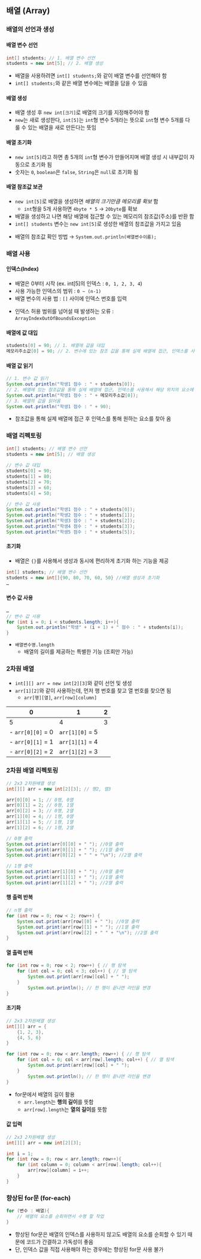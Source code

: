 ## 배열 (Array)
### 배열의 선언과 생성
#### 배열 변수 선언
```java
int[] students; // 1. 배열 변수 선언
students = new int[5]; // 2. 배열 생성
```
 - 배열을 사용하려면 `int[] students;`와 같이 배열 변수를 선언해야 함
 - `int[] students;`와 같은 배열 변수에는 배열을 담을 수 있음
#### 배열 생성
 - 배열 생성 후 `new int[크기]`로 배열의 크기를 지정해주어야 함
 - `new`는 새로 생성한다, `int[5]`는 `int`형 변수 5개라는 뜻으로 `int`형 변수 5개를 다룰 수 있는 배열을 새로 만든다는 뜻임
#### 배열 초기화
 - `new int[5]`라고 하면 총 5개의 `int`형 변수가 만들어지며 배열 생성 시 내부값이 자동으로 초기화 됨
 - 숫자는 `0`, `boolean`은 `false`, `String`은 `null`로 초기화 됨
#### 배열 참조값 보관
 - `new int[5]`로 배열을 생성하면 _*배열의 크기만큼 메모리를 확보*_ 함
    - `int`형을 5개 사용하면 `4byte * 5` → `20byte`를 확보
 - 배열을 생성하고 나면 해당 배열에 접근할 수 있는 메모리의 참조값(주소)를 반환 함
 - `int[] students` 변수는 `new int[5]`로 생성한 배열의 참조값을 가지고 있음
 * 배열의 참조값 확인 방법 → `System.out.println(배열변수이름);`

### 배열 사용
#### 인덱스(Index)
 - 배열은 0부터 시작 (ex. int[5]의 인덱스 : `0, 1, 2, 3, 4`)
 - 사용 가능한 인덱스의 범위 : `0 ~ (n-1)`
 - 배열 변수의 사용 법 : `[]` 사이에 인덱스 번호를 입력
 * 인덱스 허용 범위를 넘어설 때 발생하는 오류 : `ArrayIndexOutOfBoundsException`
#### 배열에 값 대입
 ```java
 students[0] = 90; // 1. 배열에 값을 대입
 메모리주소값[0] = 90; // 2. 변수에 있는 참조 값을 통해 실제 배열에 접근, 인덱스를 사용해서 해당 위치의 요소에 접근, 값 대입
 ```
#### 배열 값 읽기
 ```java
 // 1. 변수 값 읽기
 System.out.println("학생1 점수 : " + students[0]);
 // 2. 배열에 있는 참조값을 통해 실제 배열에 접근, 인덱스를 사용해서 해당 위치의 요소에 접근
 System.out.println("학생1 점수 : " + 메모리주소값[0]);
 // 3. 배열의 값을 읽어옴
 System.out.println("학생1 점수 : " + 90);
 ```
 - 참조값을 통해 실제 배열에 접근 후 인덱스를 통해 원하는 요소를 찾아 옴

### 배열 리펙토링
```java
int[] students; // 배열 변수 선언
students = new int[5]; // 배열 생성
		
// 변수 값 대입
students[0] = 90;
students[1] = 80;
students[2] = 70;
students[3] = 60;
students[4] = 50;

// 변수 값 사용
System.out.println("학생1 점수 : " + students[0]);
System.out.println("학생2 점수 : " + students[1]);
System.out.println("학생3 점수 : " + students[2]);
System.out.println("학생4 점수 : " + students[3]);
System.out.println("학생5 점수 : " + students[5]);
```
#### 초기화
 - 배열은 `{}`를 사용해서 생성과 동시에 편리하게 초기화 하는 기능을 제공
 ```java
 int[] students; // 배열 변수 선언
 students = new int[]{90, 80, 70, 60, 50} //배열 생성과 초기화
 …
 ```
#### 변수 값 사용
> 
```java
…
// 변수 값 사용
for (int i = 0; i < students.length; i++){
    System.out.println("학생" + (i + 1) + " 점수 : " + students[i]);
}
```
 - `배열변수명.length`
    - 배열의 길이를 제공하는 특별한 기능 (조회만 가능)

### 2차원 배열
 - `int[][] arr = new int[2][3]`와 같이 선언 및 생성
 - `arr[1][2]`와 같이 사용하는데, 먼저 행 번호를 찾고 열 번호를 찾으면 됨
    - `arr[행][열]`, `arr[row][column]`

 | 0 | 1 | 2 |
 |---|---|---|
 | 5 | 4 | 3 |
 - `arr[0][0]` = 0   |   `arr[1][0]` = 5
 - `arr[0][1]` = 1   |   `arr[1][1]` = 4
 - `arr[0][2]` = 2   |   `arr[1][2]` = 3

### 2차원 배열 리펙토링
```java
// 2x3 2차원배열 생성
int[][] arr = new int[2][3]; // 행2, 열3

arr[0][0] = 1; // 0행, 0열
arr[0][1] = 2; // 0행, 1열
arr[0][2] = 3; // 0행, 2열
arr[1][0] = 4; // 1행, 0열
arr[1][1] = 5; // 1행, 1열
arr[1][2] = 6; // 1행, 2열

// 0행 출력
System.out.print(arr[0][0] + " "); //0열 출력
System.out.print(arr[0][1] + " "); //1열 출력
System.out.print(arr[0][2] + " " + "\n"); //2열 출력

// 1행 출력
System.out.print(arr[1][0] + " "); //0열 출력
System.out.print(arr[1][1] + " "); //1열 출력
System.out.print(arr[1][2] + " "); //2열 출력
```
#### 행 출력 반복
```java
// n행 출력
for (int row = 0; row < 2; row++) {
	System.out.print(arr[row][0] + " "); //0열 출력
	System.out.print(arr[row][1] + " "); //1열 출력
	System.out.print(arr[row][2] + " " + "\n"); //2열 출력
}
```
#### 열 출력 반복
```java
for (int row = 0; row < 2; row++) { // 행 탐색
	for (int col = 0; col < 3; col++) { // 열 탐색
		System.out.print(arr[row][col] + " ");
	}
		System.out.println(); // 한 행이 끝나면 라인을 변경
}
```
#### 초기화
```java
// 2x3 2차원배열 생성
int[][] arr = {
	{1, 2, 3},
	{4, 5, 6}
}

for (int row = 0; row < arr.length; row++) { // 행 탐색
	for (int col = 0; col < arr[row].length; col++) { // 열 탐색
		System.out.print(arr[row][col] + " ");
	}
		System.out.println(); // 한 행이 끝나면 라인을 변경
}
```
 - for문에서 배열의 길이 활용
	- `arr.length`는 **행의 길이**를 뜻함
	- `arr[row].length`는 **열의 길이**를 뜻함

#### 값 입력
```java
// 2x3 2차원배열 생성
int[][] arr = new int[2][3];

int i = 1;
for (int row = 0; row < arr.length; row++){
	for (int column = 0; column < arr[row].length; col++){
		arr[row][column] = i++;
	}
}
```

### 향상된 for문 (for-each)
```java
for (변수 : 배열){
	// 배열의 요소를 순회하면서 수행 할 작업
}
```
 - 향상된 for문은 배열의 인덱스를 사용하지 않고도 배열의 요소를 순회할 수 있기 때문에 코드가 간결하고 가독성이 좋음
 - 단, 인덱스 값을 직접 사용해야 하는 경우에는 향상된 for문 사용 불가